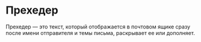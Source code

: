 # Прехедер

Прехедер — это текст, который отображается в почтовом ящике сразу после имени отправителя и темы письма, раскрывает ее или дополняет.

